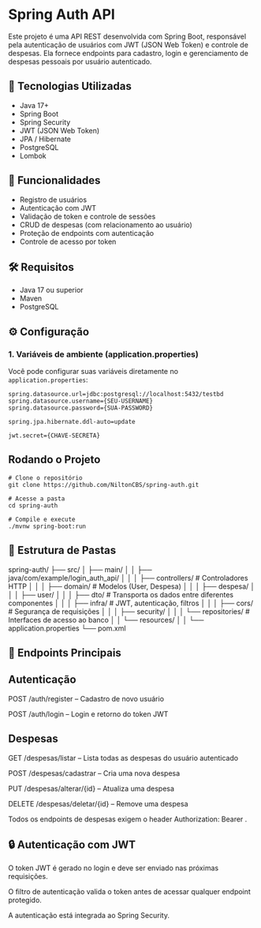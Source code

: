 # Spring Auth API

Este projeto é uma API REST desenvolvida com Spring Boot, responsável pela autenticação de usuários com JWT (JSON Web Token) e controle de despesas. Ela fornece endpoints para cadastro, login e gerenciamento de despesas pessoais por usuário autenticado.

## 🚀 Tecnologias Utilizadas

- Java 17+
- Spring Boot
- Spring Security
- JWT (JSON Web Token)
- JPA / Hibernate
- PostgreSQL
- Lombok

## 🎯 Funcionalidades

- Registro de usuários
- Autenticação com JWT
- Validação de token e controle de sessões
- CRUD de despesas (com relacionamento ao usuário)
- Proteção de endpoints com autenticação
- Controle de acesso por token

## 🛠️ Requisitos

- Java 17 ou superior
- Maven
- PostgreSQL

## ⚙️ Configuração

### 1. Variáveis de ambiente (application.properties)

Você pode configurar suas variáveis diretamente no `application.properties`:

```properties
spring.datasource.url=jdbc:postgresql://localhost:5432/testbd
spring.datasource.username={SEU-USERNAME}
spring.datasource.password={SUA-PASSWORD}

spring.jpa.hibernate.ddl-auto=update

jwt.secret={CHAVE-SECRETA}
```
## Rodando o Projeto
```
# Clone o repositório
git clone https://github.com/NiltonCBS/spring-auth.git

# Acesse a pasta
cd spring-auth

# Compile e execute
./mvnw spring-boot:run
```
## 📂 Estrutura de Pastas

spring-auth/
├── src/
│   ├── main/
│   │   ├── java/com/example/login_auth_api/
│   │   │   ├── controllers/       # Controladores HTTP
│   │   │   ├── domain/            # Modelos (User, Despesa)
│   │   │       ├── despesa/
│   │   │       ├── user/
│   │   │   ├── dto/               # Transporta os dados entre diferentes componentes
│   │   │   ├── infra/             # JWT, autenticação, filtros
│   │   │       ├── cors/          # Segurança de requisições
│   │   │       ├── security/
│   │   │   └── repositories/      # Interfaces de acesso ao banco
│   │   └── resources/
│   │       └── application.properties
└── pom.xml

## 📑 Endpoints Principais

## Autenticação
POST /auth/register – Cadastro de novo usuário

POST /auth/login – Login e retorno do token JWT

## Despesas
GET /despesas/listar – Lista todas as despesas do usuário autenticado

POST /despesas/cadastrar – Cria uma nova despesa

PUT /despesas/alterar/{id} – Atualiza uma despesa

DELETE /despesas/deletar/{id} – Remove uma despesa

Todos os endpoints de despesas exigem o header Authorization: Bearer <token>.

## 🔒 Autenticação com JWT
O token JWT é gerado no login e deve ser enviado nas próximas requisições.

O filtro de autenticação valida o token antes de acessar qualquer endpoint protegido.

A autenticação está integrada ao Spring Security.
